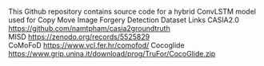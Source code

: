 This Github repository contains source code for a hybrid ConvLSTM model used for Copy Move Image Forgery Detection
Dataset Links
CASIA2.0 https://github.com/namtpham/casia2groundtruth  
MISD https://zenodo.org/records/5525829  
CoMoFoD https://www.vcl.fer.hr/comofod/
Cocoglide https://www.grip.unina.it/download/prog/TruFor/CocoGlide.zip
